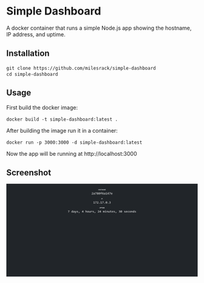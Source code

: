 # Simple Dashboard
A docker container that runs a simple Node.js app showing the hostname, IP address, and uptime.

## Installation
```
git clone https://github.com/milesrack/simple-dashboard
cd simple-dashboard
```

## Usage
First build the docker image:
```
docker build -t simple-dashboard:latest .
```

After building the image run it in a container:
```
docker run -p 3000:3000 -d simple-dashboard:latest
```

Now the app will be running at http://localhost:3000

## Screenshot
![screenshot](screenshot.png)

